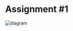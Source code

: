 # Assignment #1
![diagram](https://github.com/xiaocoz/IXD-prototyping-temp/assets/137859417/25e87af4-8285-4318-8f80-bfe56cb314ba)
